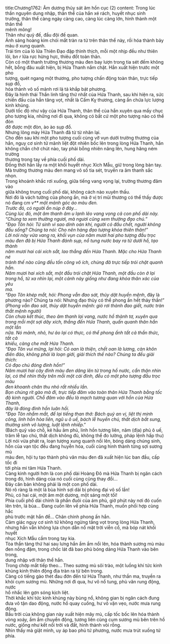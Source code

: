 title:Chương1762: Âm dương thủy sát âm hồn cục (2)
content:
Trong lúc thần nguyên dung nhập, thân thể của hắn xé rách, huyết nhục sinh<br>trưởng, thân thể càng ngày càng cao, càng lúc càng lớn, hình thành một thân thể<br>mênh mông!<br>Thân như quỷ đế, đầu đội đế quan.<br>Ánh sáng hoàng kim chói mắt tràn ra từ trên thân thể này, rồi hóa thành bảy<br>màu ở xung quanh.<br>Trái tim của lò lửa Thiên Đạo đập thình thịch, mỗi một nhịp đều như thiên<br>lôi, b*n r* lửa rực hừng hực, thiêu đốt toàn thân.<br>Còn có một thanh trường thương màu đen bay lượn trong tia sét đếm không<br>hết, bỗng đâu xuất hiện, bị Hứa Thanh nắm chặt. Hắn xuất hiện trước một pho<br>tượng, quét ngang một thương, pho tượng chấn động toàn thân, trực tiếp sụp đổ,<br>hóa thành vô số mảnh rơi lả tả khắp bát phương.<br>Đây là hình thái Thần linh tầng thứ nhất của Hứa Thanh, sau khi hiện ra, sức<br>chiến đấu của hắn tăng vọt, nhất là Cấm Kỵ thương, càng ẩn chứa lực lượng<br>kinh khủng.<br>Dưới tốc độ như vậy của Hứa Thanh, thân thể của hắn xuyên qua mấy chục<br>pho tượng kia, những nơi đi qua, không có bất cứ một pho tượng nào có thể đón<br>đỡ được một đòn, ào ào sụp đổ.<br>Nhưng lông mày Hứa Thanh đã từ từ nhăn lại.<br>Cho đến sau khi một pho tượng cuối cùng vỡ vụn dưới trường thương của<br>hắn, nguy cơ sinh tử mãnh liệt đột nhiên bốc lên trong lòng Hứa Thanh, hắn<br>không chần chờ chút nào, tay phải bỗng nhiên nâng lên, hung hăng ném trường<br>thương trong tay về phía cuối phố dài.<br>Đồng thời hắn lấy ra một khối huyết nhục Xích Mẫu, giữ trong lòng bàn tay.<br>Mà trường thương màu đen mang vô số tia sét, truyền ra âm thanh sắc nhọn.<br>Trong khoảnh khắc rơi xuống, giữa tiếng vang vọng lại, trường thương đâm vào<br>giữa không trung cuối phố dài, không cách nào xuyên thấu.<br>Nơi đó là vách tường của phong ấn, mà ở vị trí mũi thương có thể thấy được<br>nó đang c*m v** một mảnh góc áo màu đen.<br>Trước đó, có người ẩn núp ở đây...<br>Cùng lúc đó, một âm thanh âm u lạnh lẽo vang vọng cả con phố dài này.<br>“Chúng ta xem thường ngươi, mà ngươi cũng xem thường đạo chú.”<br>“Đạo Tôn hỏi: Tứ sinh vì sao dính oán khí, người có đầu chết, người không<br>đầu sống? Chúng ta nói: Cho nên hàng đạo tượng khóa thiên thân!”<br>Lời nói này vừa vang ra, khối vụn của năm mươi hai pho tượng đầu trọc<br>màu đen đã bị Hứa Thanh đánh sụp, nổ tung nước bay ra từ dưới hồ, tạo thành<br>năm mươi hai cái xích sắt, lao thẳng đến Hứa Thanh. Mặc cho Hứa Thanh né<br>tránh thế nào cũng đều tốn công vô ích, chúng đã trực tiếp trói chặt quanh hắn.<br>Năm mươi hai xích sắt, một đầu trói chặt Hứa Thanh, một đầu còn ở lại<br>trong hồ, từ xa nhìn lại, một cảnh này giống như đang khóa thân xác của yêu<br>ma.<br>“Đạo Tôn khép mắt, hỏi: Phong vẫn đao sát, thủy dật huyền mệnh*, đây là<br>phương nào? Chúng ta nói: Nhưng đạo thủy có thể phong ấn hết thảy thần!”<br>(*Phong vẫn đao sát, thủy dật huyền mệnh: gió rơi thành đao giết, nước tràn<br>thắt mệnh người)<br>Còn chưa kết thúc, theo âm thanh lại vang, nước hồ thành tơ, xuyên qua<br>trong mỗi một sợi dây xích, thẳng đến Hứa Thanh, quấn quanh thân hắn một lần<br>nữa. Nó mảnh, nhỏ, hư ảo lại có thực, có thể phong ấnh tất cả thần thức, tất cả<br>khiếu, càng che mắt Hứa Thanh.<br>“Đạo Tôn vui mừng, lại hỏi: Có oan là thiện, chết oan là lương, càn khôn<br>điên đảo, không phải là loạn giới, giải thích thế nào? Chúng ta đều giải thích:<br>Có đạo chú đóng đinh hồn!”<br>Năm mươi hai cây đinh màu đen dâng lên từ trong hồ nước, cẩn thận nhìn<br>lại, có thể nhìn thấy trên mỗi một cái đinh, đều có một pho tượng đầu trọc màu<br>đen khoanh chân thu nhỏ rất nhiều lần.<br>Bọn chúng rít gào mà đi, trực tiếp đâm vào toàn thân Hứa Thanh bằng tốc<br>độ kinh người. Chỗ đâm vào đều là mạch tương quan với hồn của Hứa Thanh,<br>đây là đóng đinh hồn luân hồi.<br>“Đạo Tôn nhắm mắt, để lại tiếng than thở: Bách quỷ an vị, liệt thị minh<br>công, linh hồn hòa liên, ngũ u ô uế, bách lễ huyền chú, thất dịch bất sung,<br>thường sinh vô lượng, luật lệnh nhiếp*.”<br>(Bách quỷ vào chỗ, kẻ hầu âm phủ, linh hồn tương liên, năm (địa) phủ ô uế,<br>trăm lễ tạo chú, thất dịch không đủ, không thể đo lường, pháp lệnh hấp thu)<br>Lời nói vừa phát ra, loạn tượng xung quanh nổi lên, bóng dáng chúng sinh,<br>hồn của vạn tộc đều đang huyễn hóa, cuối cùng hình thành từng sợi sương mù<br>màu đen, hội tụ tạo thành phù văn màu đen đã xuất hiện lúc ban đầu, cấp tốc đi<br>tới phía mi tâm Hứa Thanh.<br>Càng kinh người hơn là con phố dài Hoàng Đô mà Hứa Thanh bị ngăn cách<br>trong đó, hình dáng của nó cuối cùng cũng thay đổi...<br>Đây căn bản không phải là một con phố dài.<br>Nó rõ ràng là một lá bùa hình sợi dài bị phóng đại vô số lần!<br>Phù, có hai cái, một âm một dương, một sáng một tối!<br>Phía cuối phố dài chính là phần đuôi của ám phù, giờ phút này nơi đó cuốn<br>lên trên, lá bùa... Đang cuốn lên về phía Hứa Thanh, muốn phối hợp cùng hắc<br>phù trước mặt hắn để... Chân chính phong ấn hắn.<br>Cảm giác nguy cơ sinh tử không ngừng tăng vọt trong lòng Hứa Thanh,<br>nhưng hắn vẫn không lựa chọn dẫn nổ mặt trời viễn cổ, mà bóp nát khối huyết<br>nhục Xích Mẫu cầm trong tay kia.<br>Tòa thần tàng thứ hai sau lưng hắn ầm ầm nổi lên, hóa thành sương mù màu<br>đen nồng đậm, trong chốc lát đã bao phủ bóng dáng Hứa Thanh vào bên trong,<br>dung nhập với thân thể hắn.<br>Trong chớp mắt tiếp theo... Theo sương mù sôi trào, một luồng khí tức kinh<br>khủng kinh thiên động địa tràn ra từ bên trong.<br>Càng có tiếng gào thét đau đớn đến từ Hứa Thanh, như thần ma, truyền ra<br>khỏi cụm sương mù. Những nơi đi qua, hư vô nổ tung, phù văn rung động, nước<br>hồ nhấc lên gợn sóng kịch liệt.<br>Thời khắc khí tức kinh khủng này bùng nổ, không gian bị ngăn cách đung<br>đưa vô tận dao động, nước hồ quay cuồng, hư vô vặn vẹo, nước mưa rung động.<br>Bầu trời của không gian này xuất hiện mây mù, cấp tốc bốc lên hóa thành<br>vòng xoáy, ầm ầm chuyển động, tương liên cùng cụm sương mù bên trên hồ<br>nước, giống như kết nối trời và đất, hình thành vòi rồng.<br>Nhìn thấy mà giật mình, uy áp bao phủ tứ phương, nước mưa trút xuống tứ<br>phía.